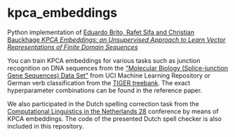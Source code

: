 # kpca_embeddings
Python implementation of [Eduardo Brito, Rafet Sifa and Christian Bauckhage
<i>KPCA Embeddings: an Unsupervised Approach to Learn Vector Representations of Finite Domain Sequences</i>](https://www.researchgate.net/profile/Eduardo_Brito8/publication/319710503_KPCA_Embeddings_an_Unsupervised_Approach_to_Learn_Vector_Representations_of_Finite_Domain_Sequences/links/59ba8948aca272416191812b/KPCA-Embeddings-an-Unsupervised-Approach-to-Learn-Vector-Representations-of-Finite-Domain-Sequences.pdf)

You can train KPCA embeddings for various tasks such as junction recognition on DNA sequences from the ["Molecular Biology (Splice-junction Gene Sequences) Data Set"](https://archive.ics.uci.edu/ml/datasets/Molecular+Biology+
(Splice-junction+Gene+Sequences)) from UCI Machine Learning Repository or German verb classification from the [TIGER treebank](http://www.ims.uni-stuttgart.de/forschung/ressourcen/korpora/TIGERCorpus/download/start.html). The exact hyperparameter combinations can be found in the reference paper.

We also participated in the Dutch spelling correction task from the [Computational Linguistics in the Netherlands 28](http://clin28.cls.ru.nl/shared_task) conference by means of KPCA embeddings. The code of the presented Dutch spell checker is also included in this repository.
